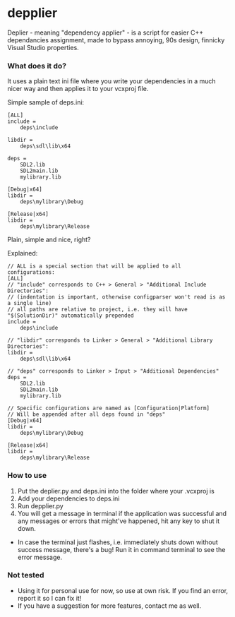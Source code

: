 # depplier
Deplier - meaning "dependency applier" - is a script for easier C++ dependancies assignment, made to bypass annoying, 90s design, finnicky Visual Studio properties. 

### What does it do?

It uses a plain text ini file where you write your dependencies in a much nicer way and then applies it to your vcxproj file.

Simple sample of deps.ini:
```
[ALL]
include =
    deps\include

libdir =
    deps\sdl\lib\x64

deps =
    SDL2.lib
    SDL2main.lib
    mylibrary.lib

[Debug|x64]
libdir =
    deps\mylibrary\Debug

[Release|x64]
libdir =
    deps\mylibrary\Release

```

Plain, simple and nice, right?

Explained:

```
// ALL is a special section that will be applied to all configurations:
[ALL]
// "include" corresponds to C++ > General > "Additional Include Directories":
// (indentation is important, otherwise configparser won't read is as a single line)
// all paths are relative to project, i.e. they will have "$(SolutionDir)" automatically prepended
include =
    deps\include

// "libdir" corresponds to Linker > General > "Additional Library Directories":
libdir =
    deps\sdl\lib\x64

// "deps" corresponds to Linker > Input > "Additional Dependencies"
deps =
    SDL2.lib
    SDL2main.lib
    mylibrary.lib

// Specific configurations are named as [Configuration|Platform]
// Will be appended after all deps found in "deps"
[Debug|x64]
libdir =
    deps\mylibrary\Debug

[Release|x64]
libdir =
    deps\mylibrary\Release
```

### How to use

1. Put the deplier.py and deps.ini into the folder where your .vcxproj is
2. Add your dependencies to deps.ini
3. Run depplier.py
4. You will get a message in terminal if the application was successful and any messages or errors that might've happened, hit any key to shut it down.

- In case the terminal just flashes, i.e. immediately shuts down without success message, there's a bug! Run it in command terminal to see the error message.

### Not tested

- Using it for personal use for now, so use at own risk. If you find an error, report it so I can fix it!
- If you have a suggestion for more features, contact me as well.
